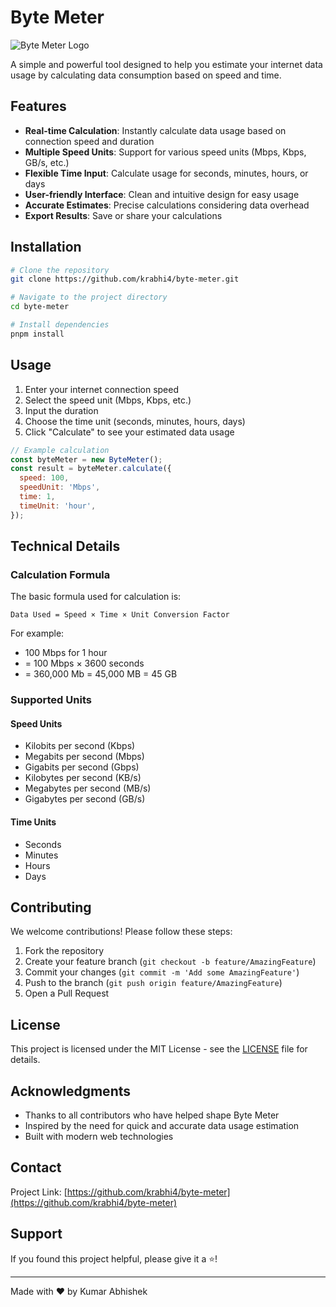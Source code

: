 # Byte Meter

![Byte Meter Logo](https://bytemeter.krabhi4.in/logo.svg)

A simple and powerful tool designed to help you estimate your internet data usage by calculating data consumption based on speed and time.

## Features

- **Real-time Calculation**: Instantly calculate data usage based on connection speed and duration
- **Multiple Speed Units**: Support for various speed units (Mbps, Kbps, GB/s, etc.)
- **Flexible Time Input**: Calculate usage for seconds, minutes, hours, or days
- **User-friendly Interface**: Clean and intuitive design for easy usage
- **Accurate Estimates**: Precise calculations considering data overhead
- **Export Results**: Save or share your calculations

## Installation

```bash
# Clone the repository
git clone https://github.com/krabhi4/byte-meter.git

# Navigate to the project directory
cd byte-meter

# Install dependencies
pnpm install
```

## Usage

1. Enter your internet connection speed
2. Select the speed unit (Mbps, Kbps, etc.)
3. Input the duration
4. Choose the time unit (seconds, minutes, hours, days)
5. Click "Calculate" to see your estimated data usage

```javascript
// Example calculation
const byteMeter = new ByteMeter();
const result = byteMeter.calculate({
  speed: 100,
  speedUnit: 'Mbps',
  time: 1,
  timeUnit: 'hour',
});
```

## Technical Details

### Calculation Formula

The basic formula used for calculation is:

```
Data Used = Speed × Time × Unit Conversion Factor
```

For example:

- 100 Mbps for 1 hour
- = 100 Mbps × 3600 seconds
- = 360,000 Mb = 45,000 MB = 45 GB

### Supported Units

#### Speed Units

- Kilobits per second (Kbps)
- Megabits per second (Mbps)
- Gigabits per second (Gbps)
- Kilobytes per second (KB/s)
- Megabytes per second (MB/s)
- Gigabytes per second (GB/s)

#### Time Units

- Seconds
- Minutes
- Hours
- Days

## Contributing

We welcome contributions! Please follow these steps:

1. Fork the repository
2. Create your feature branch (`git checkout -b feature/AmazingFeature`)
3. Commit your changes (`git commit -m 'Add some AmazingFeature'`)
4. Push to the branch (`git push origin feature/AmazingFeature`)
5. Open a Pull Request

## License

This project is licensed under the MIT License - see the [LICENSE](LICENSE) file for details.

## Acknowledgments

- Thanks to all contributors who have helped shape Byte Meter
- Inspired by the need for quick and accurate data usage estimation
- Built with modern web technologies

## Contact

Project Link: [https://github.com/krabhi4/byte-meter](https://github.com/krabhi4/byte-meter)

## Support

If you found this project helpful, please give it a ⭐️!

---

Made with ❤️ by Kumar Abhishek
